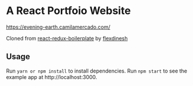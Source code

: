 # A React Portfoio Website 

https://evening-earth.camilamercado.com/ 

Cloned from [react-redux-boilerplate](https://github.com/flexdinesh/react-redux-boilerplate) by [flexdinesh](https://github.com/flexdinesh/react-redux-boilerplate)

## Usage
Run `yarn or npm install` to install dependencies.
Run `npm start` to see the example app at http://localhost:3000.